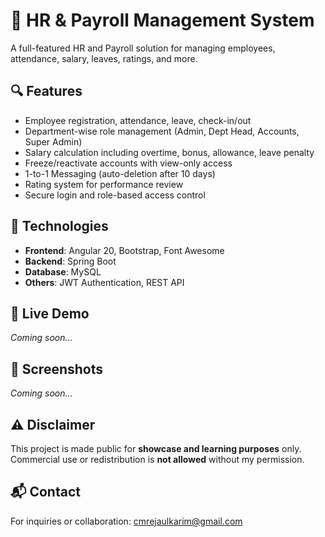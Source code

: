 # 🧾 HR & Payroll Management System

A full-featured HR and Payroll solution for managing employees, attendance, salary, leaves, ratings, and more.

## 🔍 Features

- Employee registration, attendance, leave, check-in/out
- Department-wise role management (Admin, Dept Head, Accounts, Super Admin)
- Salary calculation including overtime, bonus, allowance, leave penalty 
- Freeze/reactivate accounts with view-only access
- 1-to-1 Messaging (auto-deletion after 10 days)
- Rating system for performance review
- Secure login and role-based access control

## 🔧 Technologies

- **Frontend**: Angular 20, Bootstrap, Font Awesome  
- **Backend**: Spring Boot  
- **Database**: MySQL  
- **Others**: JWT Authentication, REST API

## 🚀 Live Demo

*Coming soon...*

## 📸 Screenshots

*Coming soon...*

## ⚠️ Disclaimer

This project is made public for **showcase and learning purposes** only.  
Commercial use or redistribution is **not allowed** without my permission.

## 📬 Contact

For inquiries or collaboration: [cmrejaulkarim@gmail.com](mailto:cmrejaulkarim@gmail.com)
